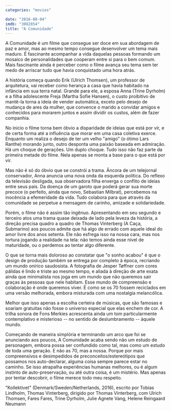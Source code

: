 ```yaml
---
categories: "movies"

date: "2016-08-04"
imdb: "3082854"
title: "A Comunidade"
---
```

A Comunidade é um filme que consegue ser doce em sua abordagem de paz e amor, mas ao mesmo tempo consegue desenvolver um tema mais maduro. É fascinante acompanhar a vida daquelas pessoas formando um mosaico de personalidades que cooperam entre si para o bem comum. Mais fascinante ainda é perceber como o filme avança seu tema sem ter medo de arriscar tudo que havia conquistado uma hora atrás.

A história começa quando Erik (Ulrich Thomsen), um professor de arquitetura, vai receber como herança a casa que havia habitado na infância em sua terra natal. Grande para ele, a esposa Anna (Trine Dyrholm) e a filha adolescente Freja (Martha Sofie Hansen), o custo proibitivo de mantê-la torna a ideia de vender automática, exceto pelo desejo de mudança de ares da mulher, que convence o marido a convidar amigos e conhecidos para morarem juntos e assim dividir os custos, além de fazer companhia.

No início o filme torna bem óbvio a disparidade de ideias que está por vir, e de certa forma até a influência que morar em uma casa coletiva exerce. Enquanto um realiza o desejo de ter um velho "amigo" (o ótimo Lars Ranthe) morando junto, outro desponta uma paixão baseada em admiração. Há um choque de gerações. Um duplo choque. Tudo isso não faz parte da primeira metade do filme. Nela apenas se monta a base para o que está por vir.

Mas não é só do óbvio que se constrói a trama. Âncora de um telejornal conservador, Anna anuncia uma nova onda da esquerda política. Do reflexo da televisão desligada, sua observadora filha enxerga o conflito de ideias entre seus pais. Da doença de um garoto que poderá gerar sua morte precoce (o perfeito, ainda que novo, Sebastian Milbrat), percebemos na inocência a efemeridade da vida. Tudo colabora para que através da comunidade se perpetue a mensagem de carinho, amizade e solidariedade.

Porém, o filme não é assim tão ingênuo. Apresentando em seu segundo e terceiro atos uma trama quase deixada de lado pela leveza da história, a direção precisa quadro a quadro de Thomas Vinterberg (A Caça, Submarino) aos poucos admite que há algo de errado com aquele ideal do amor livre dos anos setenta. Ele não esfrega isso na nossa cara, mas nos tortura jogando a realidade na tela: não temos ainda esse nível de maturidade, ou o perdemos ao tentar algo diferente.

O que se torna mais doloroso ao constatar que "o sonho acabou" é que o design de produção também se entrega por completo à época, recriando um mundo onírico saudosista. A fotografia de Jesper Tøffner com cores pálidas é lindo e triste ao mesmo tempo, e aliada à direção de arte exata ainda que minimalista nos joga em um mundo que não queremos sair graças às pessoas que nele habitam. Esse mundo de compreensão e colaboração é onde queremos viver. É como se os 70 fossem reciclados em uma versão melhorada, embora misturada com uma nostalgia melancólica.

Melhor que isso apenas a escolha certeira de músicas, que são famosas e soariam gratuitas não fosse o universo especial que elas enchem de cor. A trilha sonora de Fons Merkies acrescenta ainda um tom particularmente contemplativo e misterioso -- no sentido de deslumbramento -- àquele mundo.

Começando de maneira simplória e terminando um arco que foi se anunciando aos poucos, A Comunidade acaba sendo não um estudo de personagem, embora possa ser confundido como tal, mas como um estudo de toda uma geração. E não as 70, mas a nossa. Porque por mais compreensivos e desimpedidos de preconceitos/estereótipos que possamos nos auto-declarar, alguma coisa sempre parece estar no caminho. Se isso atrapalha experiências humanas melhores, ou é algum instinto de auto-preservação, ou até outra coisa, é um mistério. Mas apenas por tentar descobrir, o filme merece todo meu respeito.

"Kollektivet" (Denmark/Sweden/Netherlands, 2016), escrito por Tobias Lindholm, Thomas Vinterberg, dirigido por Thomas Vinterberg, com Ulrich Thomsen, Fares Fares, Trine Dyrholm, Julie Agnete Vang, Helene Reingaard Neumann



